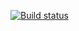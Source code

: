 [![Build status](https://ci.appveyor.com/api/projects/status/1m5pcy776jp9ylyo?svg=true)](https://ci.appveyor.com/project/PavelWhite64/gui)
